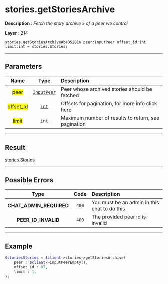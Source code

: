 # stories.getStoriesArchive

**Description** : *Fetch the story archive &raquo; of a peer we control*

**Layer** : 214

```tl
stories.getStoriesArchive#b4352016 peer:InputPeer offset_id:int limit:int = stories.Stories;
```

---

## Parameters

| Name | Type | Description |
| :---: | :---: | :--- |
| <mark>peer</mark> | [`InputPeer`](type/InputPeer) | Peer whose archived stories should be fetched |
| <mark>offset_id</mark> | [`int`](type/int) | Offsets for pagination, for more info click here |
| <mark>limit</mark> | [`int`](type/int) | Maximum number of results to return, see pagination |

---

## Result

[stories.Stories](type/stories.Stories)

---

## Possible Errors

| Type | Code | Description |
| :---: | :---: | :--- |
| **CHAT_ADMIN_REQUIRED** | `400` | You must be an admin in this chat to do this |
| **PEER_ID_INVALID** | `400` | The provided peer id is invalid |

---

## Example

```php
$storiesStories = $client->stories->getStoriesArchive(
	peer : $client->inputPeerEmpty(),
	offset_id : 87,
	limit : 1,
);
```